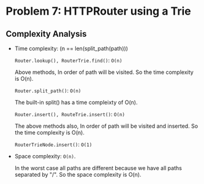 # Problem 7: HTTPRouter using a Trie

## Complexity Analysis

- Time complexity: (n == len(split_path(path)))

    `Router.lookup(), RouterTrie.find()`: `O(n)`

    Above methods, In order of path will be visited. So the time
    complexity is O(n).

    `Router.split_path()`: `O(n)`

    The built-in split() has a time compleixty of O(n).

    `Router.insert(), RouteTrie.insert()`: `O(n)`

    The above methods also, In order of path will be visited and inserted.
    So the time complexity is O(n).

    `RouterTrieNode.insert()`: `O(1)`

- Space complexity: `O(n)`.

    In the worst case all paths are different because we have all paths
    separated by "/". So the space complexity is O(n).
